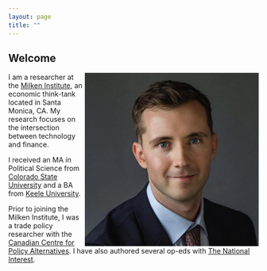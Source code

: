 ```yaml
---
layout: page
title: ""
---
```


## Welcome

<img style="float: right;" src="assets/BenjaminSmithHeadshot.jpeg" width="350" height="350">

I am a researcher at the [Milken Institute](https://milkeninstitute.org/), an economic think-tank located in Santa Monica, CA. My research focuses on the intersection between technology and finance.

I received an MA in Political Science from [Colorado State University](https://www.colostate.edu/) and a BA from [Keele University](https://www.keele.ac.uk/).

Prior to joining the Milken Institute, I was a trade policy researcher with the [Canadian Centre for Policy Alternatives](https://www.policyalternatives.ca/). I have also authored several op-eds with [The National Interest](https://nationalinterest.org/). 

